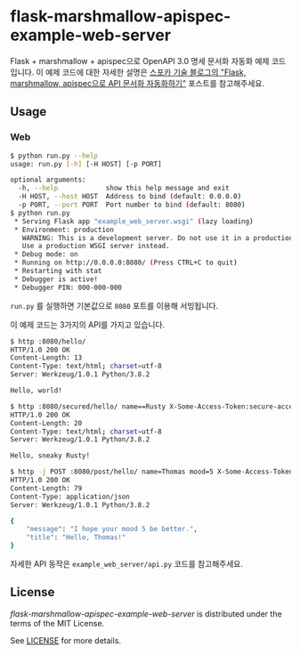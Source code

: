# flask-marshmallow-apispec-example-web-server

Flask + marshmallow + apispec으로 OpenAPI 3.0 명세 문서화 자동화 예제 코드입니다.
이 예제 코드에 대한 자세한 설명은
[스포카 기술 블로그의 "Flask, marshmallow, apispec으로 API 문서화 자동화하기"](https://spoqa.github.io/2021/03/23/flask-marshmallow-apispec.html)
포스트를 참고해주세요.

## Usage

### Web

```sh
$ python run.py --help
usage: run.py [-h] [-H HOST] [-p PORT]

optional arguments:
  -h, --help            show this help message and exit
  -H HOST, --host HOST  Address to bind (default: 0.0.0.0)
  -p PORT, --port PORT  Port number to bind (default: 8080)
$ python run.py
 * Serving Flask app "example_web_server.wsgi" (lazy loading)
 * Environment: production
   WARNING: This is a development server. Do not use it in a production deployment.
   Use a production WSGI server instead.
 * Debug mode: on
 * Running on http://0.0.0.0:8080/ (Press CTRL+C to quit)
 * Restarting with stat
 * Debugger is active!
 * Debugger PIN: 000-000-000
```

`run.py` 를 실행하면 기본값으로 `8080` 포트를 이용해 서빙됩니다.

이 예제 코드는 3가지의 API를 가지고 있습니다.

```sh
$ http :8080/hello/
HTTP/1.0 200 OK
Content-Length: 13
Content-Type: text/html; charset=utf-8
Server: Werkzeug/1.0.1 Python/3.8.2

Hello, world!

$ http :8080/secured/hello/ name==Rusty X-Some-Access-Token:secure-access-token
HTTP/1.0 200 OK
Content-Length: 20
Content-Type: text/html; charset=utf-8
Server: Werkzeug/1.0.1 Python/3.8.2

Hello, sneaky Rusty!

$ http -j POST :8080/post/hello/ name=Thomas mood=5 X-Some-Access-Token:secure-access-token
HTTP/1.0 200 OK
Content-Length: 79
Content-Type: application/json
Server: Werkzeug/1.0.1 Python/3.8.2

{
    "message": "I hope your mood 5 be better.",
    "title": "Hello, Thomas!"
}
```

자세한 API 동작은 `example_web_server/api.py` 코드를 참고해주세요.

## License

_flask-marshmallow-apispec-example-web-server_ is distributed under the terms of the MIT License.

See [LICENSE](LICENSE) for more details.
